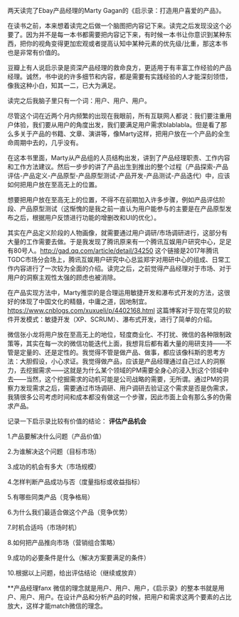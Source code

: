 
两天读完了Ebay产品经理的Marty Gagan的《启示录：打造用户喜爱的产品》。

在读书之前，本来想着读完之后做一个脑图把内容记下来。读完之后发现没这个必要了。因为并不是每一本书都需要把内容记下来，有时候一本书让你意识到某种东西，把你的视角变得更加宏观或者提高认知中某种元素的优先级/比重，那这本书也是非常有价值的。

豆瓣上有人说启示录是资深产品经理的救命良方，更适用于有丰富工作经验的产品经理。诚然，书中说的许多细节和内容，都是需要有实践经验的人才能深刻领悟，像我这种小白，知其一二，已大为满足。

读完之后我脑子里只有一个词：用户、用户、用户。

尽管这个词在近两个月内频繁的出现在我眼前，所有互联网人都说：我们要注重用户体验，我们要从用户的角度出发，我们要满足用户需求blablabla。但是看了那么多关于产品的书籍、文章、演讲等，像Marty这样，把用户放在一个产品的全生命周期中去的，几乎没有。

在这本书里面，Marty从产品组的人员结构出发，讲到了产品经理职责、工作内容和工作方法建议。然后一步步的讲了产品出生到推出的整个过程（产品探索-产品评估-产品定义-产品原型-产品原型测试-产品开发-产品测试-产品迭代）中，应该如何把用户放在至高无上的位置。

想要把用户放在至高无上的位置，不得不在前期加入许多步骤，例如产品评估阶段、产品原型测试（这惭愧的是我之前一直认为用户能参与的主要是在产品原型发布之后，根据用户反馈进行功能的增删改和UI的优化）。

其实在产品定义阶段的人物画像，就需要通过用户调研/市场调研进行，这部分有大量的工作需要去做。于是我发现了腾讯原来有一个腾讯互娱用户研究中心，足足有80号人。http://gad.qq.com/article/detail/34250 这个链接是2017年腾讯TGDC市场分会场上，腾讯互娱用户研究中心总监郑宇对用研中心的组成、日常工作内容进行了一次较为全面的介绍。读完之后，之前觉得产品经理对于市场、对于用户的洞察主观性太强的顾虑也被消除。

在产品实现方法中，Marty推崇的是合理运用敏捷开发和瀑布式开发的方法，这很好的体现了中国文化的精髓，中庸之道，因地制宜。https://www.cnblogs.com/xuxueli/p/4402168.html 这篇博客对于现在常见的软件开发模式：敏捷开发（XP、SCRUM）、瀑布式开发，进行了简单的介绍。

微信张小龙将用户放在至高无上的地位，轻度商业化、不打扰、微信的各种限制政策等，其实在每一次的微信功能迭代上面，我想背后都有着大量的用研支持——不管是定量的、还是定性的。我觉得不管是做产品、做事，都应该像科斯的思考方法：大胆假设，小心求证。我觉得做产品，应该是产品经理通过自己过人的洞察力，去挖掘需求——这就是为什么某个领域的PM需要全身心的浸入到这个领域中去——当然，这个挖掘需求的动机可能是公司战略的需要，无所谓。通过PM的洞察力发现需求之后，需要通过市场调研、用户调研去验证这个需求是否是伪需求，我猜很多公司考虑时间和成本都没有做这一个步骤，因此市面上会有那么多的伪需求产品。

记录一下启示录比较有价值的结论：
**评估产品机会** 

1.产品要解决什么问题（产品价值） 

2.为谁解决这个问题（目标市场） 

3.成功的机会有多大（市场规模） 

4.怎样判断产品成功与否（度量指标或收益指标） 

5.有哪些同类产品（竞争格局） 

6.为什么我们最适合做这个产品（竞争优势） 

7.时机合适吗（市场时机） 

8.如何把产品推向市场（营销组合策略） 

9.成功的必要条件是什么（解决方案要满足的条件） 

10.根据以上问题，给出评估结论（继续或放弃）

**产品经理fanx
微信的理念就是用户、用户、用户，《启示录》的整本书就是用户、用户、用户。在设计产品和分析产品的时候，把用户和需求这两个要素的占比放大，这样才能match微信的理念。

<!--stackedit_data:
eyJoaXN0b3J5IjpbLTMzMjk0NjYwMywyMDY2OTA1NThdfQ==
-->